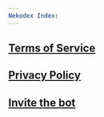 ```yaml
---
Nekodex Index:
---
```


[Terms of Service](https://gist.github.com/MaryEve28/2a20555a9695a3fec297b7a8145be086) 
---

[Privacy Policy](https://gist.github.com/MaryEve28/534db0532c35b8fd0b19ae237f65b6f9)
---

[Invite the bot](https://discord.com/oauth2/authorize?client_id=1183472413002956951)
---
